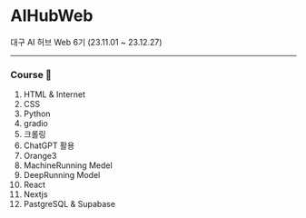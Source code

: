 # AIHubWeb
대구 AI 허브 Web 6기 (23.11.01 ~ 23.12.27)
******************************************
### Course 🏃
1. HTML & Internet
2. CSS
3. Python
4. gradio
5. 크롤링
6. ChatGPT 활용
7. Orange3
8. MachineRunning Medel
9. DeepRunning Model
10. React
11. Nextjs
12. PastgreSQL & Supabase
    
